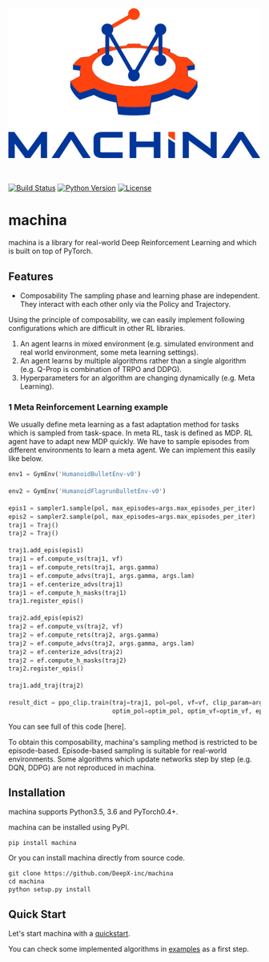 <div align="center"><img src="assets/machina_logo.jpg" width="800"/></div>

<br />
<br />

[![Build Status](https://travis-ci.com/DeepX-inc/machina.svg?token=xZEqXwSaqc7xZ2saWZa2&branch=master)](https://travis-ci.com/DeepX-inc/machina)
[![Python Version](https://img.shields.io/pypi/pyversions/Django.svg)](https://github.com/DeepX-inc/machina)
[![License](https://img.shields.io/badge/license-MIT-blue.svg)](https://github.com/DeepX-inc/machina/blob/master/LICENSE)

# machina

machina is a library for real-world Deep Reinforcement Learning and which is built on top of PyTorch.

## Features
+ Composability
  The sampling phase and learning phase are independent. They interact with each other only via the Policy and Trajectory.

Using the principle of composability, we can easily implement following configurations which are difficult in other RL libraries.
1. An agent learns in mixed environment (e.g. simulated environment and real world environment, some meta learning settings).
2. An agent learns by multiple algorithms rather than a single algorithm (e.g. Q-Prop is combination of TRPO and DDPG).
3. Hyperparameters for an algorithm are changing dynamically (e.g. Meta Learning).

### 1 Meta Reinforcement Learning example
We usually define meta learning as a fast adaptation method for tasks which is sampled from task-space.
In meta RL, task is defined as MDP.
RL agent have to adapt new MDP quickly.
We have to sample episodes from different environments to learn a meta agent.
We can implement this easily like below.

```python:run_mixed_env.py
env1 = GymEnv('HumanoidBulletEnv-v0')

env2 = GymEnv('HumanoidFlagrunBulletEnv-v0')

epis1 = sampler1.sample(pol, max_episodes=args.max_episodes_per_iter)
epis2 = sampler2.sample(pol, max_episodes=args.max_episodes_per_iter)
traj1 = Traj()
traj2 = Traj()

traj1.add_epis(epis1)
traj1 = ef.compute_vs(traj1, vf)
traj1 = ef.compute_rets(traj1, args.gamma)
traj1 = ef.compute_advs(traj1, args.gamma, args.lam)
traj1 = ef.centerize_advs(traj1)
traj1 = ef.compute_h_masks(traj1)
traj1.register_epis()

traj2.add_epis(epis2)
traj2 = ef.compute_vs(traj2, vf)
traj2 = ef.compute_rets(traj2, args.gamma)
traj2 = ef.compute_advs(traj2, args.gamma, args.lam)
traj2 = ef.centerize_advs(traj2)
traj2 = ef.compute_h_masks(traj2)
traj2.register_epis()

traj1.add_traj(traj2)

result_dict = ppo_clip.train(traj=traj1, pol=pol, vf=vf, clip_param=args.clip_param,
                             optim_pol=optim_pol, optim_vf=optim_vf, epoch=args.epoch_per_iter, batch_size=args.batch_size, max_grad_norm=args.max_grad_norm)
```

You can see full of this code [here].


To obtain this composability, machina's sampling method is restricted to be episode-based. Episode-based sampling is suitable for real-world environments. Some algorithms which update networks step by step (e.g. DQN, DDPG) are not reproduced in machina.


## Installation

machina supports Python3.5, 3.6 and PyTorch0.4+.

machina can be installed using PyPI.
```
pip install machina
```

Or you can install machina directly from source code.
```
git clone https://github.com/DeepX-inc/machina
cd machina
python setup.py install
```

## Quick Start
Let's start machina with a [quickstart](https://github.com/DeepX-inc/machina/tree/master/example/quickstart).

You can check some implemented algorithms in [examples](https://github.com/DeepX-inc/machina/tree/master/example) as a first step.


